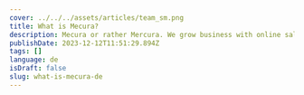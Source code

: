 ```yaml
---
cover: ../../../assets/articles/team_sm.png
title: What is Mecura?
description: Mecura or rather Mercura. We grow business with online sales tool such as product configurators.
publishDate: 2023-12-12T11:51:29.894Z
tags: []
language: de
isDraft: false
slug: what-is-mecura-de
---
```

